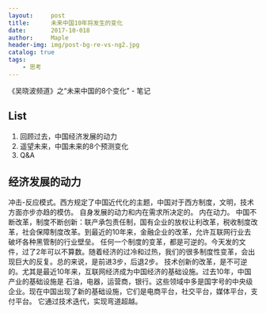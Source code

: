 ```yaml
---
layout:     post
title:      未来中国10年将发生的变化
date:       2017-10-018
author:     Maple
header-img: img/post-bg-re-vs-ng2.jpg
catalog: true
tags:
    - 思考
---
```

《吴晓波频道》之“未来中国的8个变化” - 笔记
## List
1. 回顾过去，中国经济发展的动力
2. 遥望未来，中国未来的8个预测变化
3. Q&A

## 经济发展的动力
冲击-反应模式。西方规定了中国近代化的主题，中国对于西方制度，文明，技术方面亦步亦趋的模仿。
自身发展的动力和内在需求所决定的。
内在动力。
中国不断改革，制度不断创新：联产承包责任制，国有企业的放权让利改革，税收制度改革，社会保障制度改革。到最近的10年来，金融企业的改革，允许互联网行业去破坏各种黑管制的行业壁垒。
任何一个制度的变革，都是可逆的。今天发的文件，过了2年可以不算数。随着经济的过冷和过热，我们的很多制度性变革，会出现巨大的反复。总的来说，是前进3步，后退2步。
技术创新的改革，是不可逆的。尤其是最近10年来，互联网经济成为中国经济的基础设施。过去10年，中国产业的基础设施是 石油，电器，运营商，银行。这些领域中多是国字号的中央级企业。现在中国出现了新的基础设施，它们是电商平台，社交平台，媒体平台，支付平台。 它通过技术迭代，实现弯道超越。


